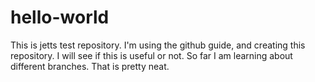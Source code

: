 # hello-world
This is jetts test repository.  I'm using the github guide, and creating this repository.
I will see if this is useful or not.
So far I am learning about different branches.  That is pretty neat.
